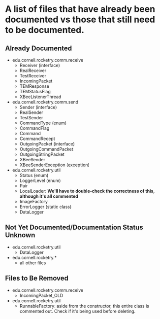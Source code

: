 # A list of files that have already been documented vs those that still need to be documented.

## Already Documented

* edu.cornell.rocketry.comm.receive
    * Receiver (interface)
    * RealReceiver
    * TestReceiver
    * IncomingPacket
    * TEMResponse
    * TEMStatusFlag
    * XBeeListenerThread
* edu.cornell.rocketry.comm.send
    * Sender (interface)    
    * RealSender
    * TestSender
    * CommandType (enum)
    * CommandFlag
    * Command
    * CommandRecept
    * OutgoingPacket (interface)
    * OutgoingCommandPacket
    * OutgoingStringPacket
    * XBeeSender
    * XBeeSenderException (exception)
* edu.cornell.rocketry.util
    * Status (enum)
    * LoggerLevel (enum)
    * Pair 
    * LocalLoader: **We'll have to double-check the correctness of this, although it's all commented**
    * ImageFactory
    * ErrorLogger (static class)
    * DataLogger



## Not Yet Documented/Documentation Status Unknown

* edu.cornell.rocketry.util
    * DataLogger
* edu.cornell.rocketry.*
    * all other files

## Files to Be Removed

* edu.cornell.rocketry.comm.receive
    * IncomingPacket_OLD
* edu.cornell.rocketry.util
    * RunnableFactory: aside from the constructor, this entire class is commented out. Check if it's being used before deleting.